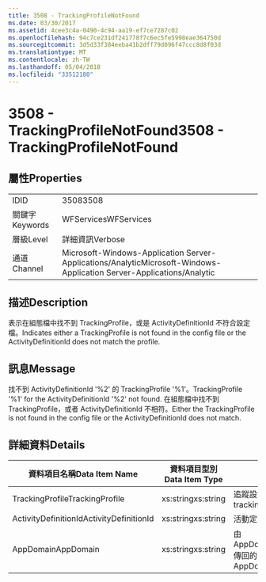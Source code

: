 ```yaml
---
title: 3508 - TrackingProfileNotFound
ms.date: 03/30/2017
ms.assetid: 4cee3c4a-0490-4c94-aa19-ef7ce7287c02
ms.openlocfilehash: 94c7ce231df241778f7c6ec5fe5998eae364750d
ms.sourcegitcommit: 3d5d33f384eeba41b2dff79d096f47ccc8d8f03d
ms.translationtype: MT
ms.contentlocale: zh-TW
ms.lasthandoff: 05/04/2018
ms.locfileid: "33512180"
---
```

# <a name="3508---trackingprofilenotfound"></a><span data-ttu-id="73805-102">3508 - TrackingProfileNotFound</span><span class="sxs-lookup"><span data-stu-id="73805-102">3508 - TrackingProfileNotFound</span></span>
## <a name="properties"></a><span data-ttu-id="73805-103">屬性</span><span class="sxs-lookup"><span data-stu-id="73805-103">Properties</span></span>  
  
|||  
|-|-|  
|<span data-ttu-id="73805-104">ID</span><span class="sxs-lookup"><span data-stu-id="73805-104">ID</span></span>|<span data-ttu-id="73805-105">3508</span><span class="sxs-lookup"><span data-stu-id="73805-105">3508</span></span>|  
|<span data-ttu-id="73805-106">關鍵字</span><span class="sxs-lookup"><span data-stu-id="73805-106">Keywords</span></span>|<span data-ttu-id="73805-107">WFServices</span><span class="sxs-lookup"><span data-stu-id="73805-107">WFServices</span></span>|  
|<span data-ttu-id="73805-108">層級</span><span class="sxs-lookup"><span data-stu-id="73805-108">Level</span></span>|<span data-ttu-id="73805-109">詳細資訊</span><span class="sxs-lookup"><span data-stu-id="73805-109">Verbose</span></span>|  
|<span data-ttu-id="73805-110">通道</span><span class="sxs-lookup"><span data-stu-id="73805-110">Channel</span></span>|<span data-ttu-id="73805-111">Microsoft-Windows-Application Server-Applications/Analytic</span><span class="sxs-lookup"><span data-stu-id="73805-111">Microsoft-Windows-Application Server-Applications/Analytic</span></span>|  
  
## <a name="description"></a><span data-ttu-id="73805-112">描述</span><span class="sxs-lookup"><span data-stu-id="73805-112">Description</span></span>  
 <span data-ttu-id="73805-113">表示在組態檔中找不到 TrackingProfile，或是 ActivityDefinitionId 不符合設定檔。</span><span class="sxs-lookup"><span data-stu-id="73805-113">Indicates either a TrackingProfile is not found in the config file or the ActivityDefinitionId does not match the profile.</span></span>  
  
## <a name="message"></a><span data-ttu-id="73805-114">訊息</span><span class="sxs-lookup"><span data-stu-id="73805-114">Message</span></span>  
 <span data-ttu-id="73805-115">找不到 ActivityDefinitionId '%2' 的 TrackingProfile '%1'。</span><span class="sxs-lookup"><span data-stu-id="73805-115">TrackingProfile '%1' for the ActivityDefinitionId '%2' not found.</span></span> <span data-ttu-id="73805-116">在組態檔中找不到 TrackingProfile，或者 ActivityDefinitionId 不相符。</span><span class="sxs-lookup"><span data-stu-id="73805-116">Either the TrackingProfile is not found in the config file or the ActivityDefinitionId does not match.</span></span>  
  
## <a name="details"></a><span data-ttu-id="73805-117">詳細資料</span><span class="sxs-lookup"><span data-stu-id="73805-117">Details</span></span>  
  
|<span data-ttu-id="73805-118">資料項目名稱</span><span class="sxs-lookup"><span data-stu-id="73805-118">Data Item Name</span></span>|<span data-ttu-id="73805-119">資料項目型別</span><span class="sxs-lookup"><span data-stu-id="73805-119">Data Item Type</span></span>|<span data-ttu-id="73805-120">描述</span><span class="sxs-lookup"><span data-stu-id="73805-120">Description</span></span>|  
|--------------------|--------------------|-----------------|  
|<span data-ttu-id="73805-121">TrackingProfile</span><span class="sxs-lookup"><span data-stu-id="73805-121">TrackingProfile</span></span>|<span data-ttu-id="73805-122">xs:string</span><span class="sxs-lookup"><span data-stu-id="73805-122">xs:string</span></span>|<span data-ttu-id="73805-123">追蹤設定檔的名稱。</span><span class="sxs-lookup"><span data-stu-id="73805-123">The name of the tracking profile.</span></span>|  
|<span data-ttu-id="73805-124">ActivityDefinitionId</span><span class="sxs-lookup"><span data-stu-id="73805-124">ActivityDefinitionId</span></span>|<span data-ttu-id="73805-125">xs:string</span><span class="sxs-lookup"><span data-stu-id="73805-125">xs:string</span></span>|<span data-ttu-id="73805-126">活動定義 ID。</span><span class="sxs-lookup"><span data-stu-id="73805-126">The activity definition id.</span></span>|  
|<span data-ttu-id="73805-127">AppDomain</span><span class="sxs-lookup"><span data-stu-id="73805-127">AppDomain</span></span>|<span data-ttu-id="73805-128">xs:string</span><span class="sxs-lookup"><span data-stu-id="73805-128">xs:string</span></span>|<span data-ttu-id="73805-129">由 AppDomain.CurrentDomain.FriendlyName 傳回的字串。</span><span class="sxs-lookup"><span data-stu-id="73805-129">The string returned by AppDomain.CurrentDomain.FriendlyName.</span></span>|
